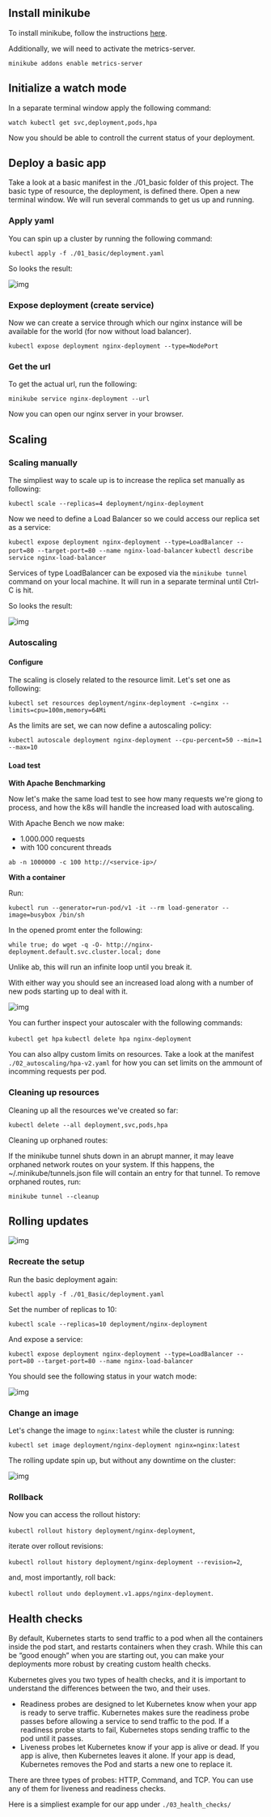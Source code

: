 ## Install minikube

To install minikube, follow the instructions [here](https://kubernetes.io/docs/tasks/tools/install-minikube/).

Additionally, we will need to activate the metrics-server.

`minikube addons enable metrics-server`

## Initialize a watch mode

In a separate terminal window apply the following command:

`watch kubectl get svc,deployment,pods,hpa`

Now you should be able to controll the current status of your deployment.

## Deploy a basic app

Take a look at a basic manifest in the ./01_basic folder of this project. The basic type of resource, the deployment, 
is defined there. Open a new terminal window. We will run several commands to get us up and running.  

### Apply yaml

You can spin up a cluster by running the following command:

`kubectl apply -f ./01_basic/deployment.yaml`

So looks the result:

![img](images/1.png)

### Expose deployment (create service)

Now we can create a service through which our nginx instance will be available for the world 
(for now without load balancer).

`kubectl expose deployment nginx-deployment --type=NodePort`

### Get the url

To get the actual url, run the following:

`minikube service nginx-deployment --url`

Now you can open our nginx server in your browser.

## Scaling

### Scaling manually

The simpliest way to scale up is to increase the replica set manually as following:

`kubectl scale --replicas=4 deployment/nginx-deployment`

Now we need to define a Load Balancer so we could access our replica set as a service:

`kubectl expose deployment nginx-deployment --type=LoadBalancer --port=80 --target-port=80 --name nginx-load-balancer`
`kubectl describe service nginx-load-balancer`

Services of type LoadBalancer can be exposed via the `minikube tunnel` command on your local machine.
It will run in a separate terminal until Ctrl-C is hit.

So looks the result:

![img](images/2.png)

### Autoscaling

#### Configure

The scaling is closely related to the resource limit. Let's set one as following:

`kubectl set resources deployment/nginx-deployment -c=nginx --limits=cpu=100m,memory=64Mi`

As the limits are set, we can now define a autoscaling policy:

`kubectl autoscale deployment nginx-deployment --cpu-percent=50 --min=1 --max=10`

#### Load test

**With Apache Benchmarking**

Now let's make the same load test to see how many requests we're giong to process, 
and how the k8s will handle the increased load with autoscaling.

With Apache Bench we now make:
* 1.000.000 requests
* with 100 concurent threads

`ab -n 1000000 -c 100 http://<service-ip>/`

**With a container**

Run:
 
`kubectl run --generator=run-pod/v1 -it --rm load-generator --image=busybox /bin/sh`

In the opened promt enter the following: 

`while true; do wget -q -O- http://nginx-deployment.default.svc.cluster.local; done`

Unlike ab, this will run an infinite loop until you break it.

With either way you should see an increased load along with a number of new pods starting up to deal with it.

![img](images/3.png)


You can further inspect your autoscaler with the following commands:

`kubectl get hpa`
`kubectl delete hpa nginx-deployment`

You can also allpy custom limits on resources. Take a look at the manifest `./02_autoscaling/hpa-v2.yaml` for how
you can set limits on the ammount of incomming requests per pod. 

### Cleaning up resources

Cleaning up all the resources we've created so far:

`kubectl delete --all deployment,svc,pods,hpa`

Cleaning up orphaned routes:

If the minikube tunnel shuts down in an abrupt manner, it may leave orphaned network 
routes on your system. If this happens, the ~/.minikube/tunnels.json file will 
contain an entry for that tunnel. To remove orphaned routes, run:

`minikube tunnel --cleanup`

## Rolling updates

![img](images/rolling_diagram.png)

### Recreate the setup

Run the basic deployment again: 

`kubectl apply -f ./01_Basic/deployment.yaml`

Set the number of replicas to 10:

`kubectl scale --replicas=10 deployment/nginx-deployment`

And expose a service:

`kubectl expose deployment nginx-deployment --type=LoadBalancer --port=80 --target-port=80 --name nginx-load-balancer`

You should see the following status in your watch mode:

![img](images/10_repl.png)

### Change an image

Let's change the image to `nginx:latest` while the cluster is running:

`kubectl set image deployment/nginx-deployment nginx=nginx:latest`

The rolling update spin up, but without any downtime on the cluster:

![img](images/rolling_update.png)

### Rollback

Now you can access the rollout history:

`kubectl rollout history deployment/nginx-deployment`,

iterate over rollout revisions:

`kubectl rollout history deployment/nginx-deployment --revision=2`,

and, most importantly, roll back:

`kubectl rollout undo deployment.v1.apps/nginx-deployment`.

## Health checks

By default, Kubernetes starts to send traffic to a pod when all the containers inside the pod start, and restarts 
containers when they crash. While this can be “good enough” when you are starting out, you can make your deployments 
more robust by creating custom health checks.

Kubernetes gives you two types of health checks, and it is important to understand the differences between the two, 
and their uses.
* Readiness probes are designed to let Kubernetes know when your app is ready to serve traffic. Kubernetes makes sure 
the readiness probe passes before allowing a service to send traffic to the pod. If a readiness probe starts to fail, 
Kubernetes stops sending traffic to the pod until it passes.
* Liveness probes let Kubernetes know if your app is alive or dead. If you app is alive, then Kubernetes leaves it alone. 
If your app is dead, Kubernetes removes the Pod and starts a new one to replace it.

There are three types of probes: HTTP, Command, and TCP. You can use any of them for liveness and readiness checks.

Here is a simpliest example for our app under `./03_health_checks/`
